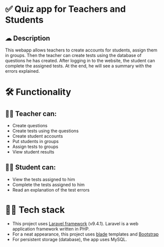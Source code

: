 # ✅ Quiz app for Teachers and Students

##  ☁ Description
This webapp allows teachers to create accounts for students, assign them in groups. Then the teacher can create tests using the database of questions he has created.
After logging in to the website, the student can complete the assigned tests. At the end, he will see a summary with the errors explained.
# 🛠 Functionality

## 👨‍🏫 Teacher can:

 - Create questions
 - Create tests using the questions
 - Create student accounts
 - Put students in groups
 - Assign tests to groups
 - View student results
 
## 👨‍🎓 Student can:
 - View the tests assigned to him
 - Complete the tests assigned to him
 - Read an explanation of the test errors

# 👨‍💻 Tech stack

 - This project uses [Laravel framework](https://laravel.com/)  (v9.4.1). Laravel is a web application framework written in PHP.
 - For a neat appearance, this project uses [blade](https://laravel.com/docs/9.x/blade) templates and [Bootstrap](https://getbootstrap.com/)
 - For persistent storage (database), the app uses MySQL.
